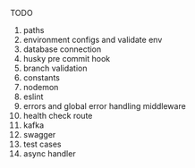 TODO
1. paths
2. environment configs and validate env
3. database connection
4. husky pre commit hook
5. branch validation
6. constants
7. nodemon
8. eslint
9. errors and global error handling middleware
10. health check route
11. kafka
12. swagger
13. test cases
14. async handler
